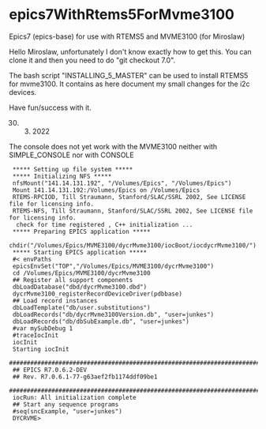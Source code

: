 # epics7WithRtems5ForMvme3100
Epics7 (epics-base) for use with RTEMS5 and MVME3100 (for Miroslaw)


Hello Miroslaw,
unfortunately I don't know exactly how to get this. You can clone it and then you need to do
"git checkout 7.0".

The bash script "INSTALLING_5_MASTER" can be used to install RTEMS5 for mvme3100. It contains as 
here document my small changes for the i2c devices.

Have fun/success with it.

30. 3. 2022

The console does not yet work with the MVME3100 neither with SIMPLE_CONSOLE nor with CONSOLE
```
 ***** Setting up file system *****
 ***** Initializing NFS *****
 nfsMount("141.14.131.192", "/Volumes/Epics", "/Volumes/Epics")
 Mount 141.14.131.192:/Volumes/Epics on /Volumes/Epics
 RTEMS-RPCIOD, Till Straumann, Stanford/SLAC/SSRL 2002, See LICENSE file for licensing info.
 RTEMS-NFS, Till Straumann, Stanford/SLAC/SSRL 2002, See LICENSE file for licensing info.
  check for time registered , C++ initialization ...
 ***** Preparing EPICS application *****
 chdir("/Volumes/Epics/MVME3100/dycrMvme3100/iocBoot/iocdycrMvme3100/")
 ***** Starting EPICS application *****
 #< envPaths
 epicsEnvSet("TOP","/Volumes/Epics/MVME3100/dycrMvme3100")
 cd /Volumes/Epics/MVME3100/dycrMvme3100
 ## Register all support components
 dbLoadDatabase("dbd/dycrMvme3100.dbd")
 dycrMvme3100_registerRecordDeviceDriver(pdbbase)
 ## Load record instances
 dbLoadTemplate("db/user.substitutions")
 dbLoadRecords("db/dycrMvme3100Version.db", "user=junkes")
 dbLoadRecords("db/dbSubExample.db", "user=junkes")
 #var mySubDebug 1
 #traceIocInit
 iocInit
 Starting iocInit
 ############################################################################
 ## EPICS R7.0.6.2-DEV
 ## Rev. R7.0.6.1-77-g63aef2fb1174ddf09be1
 ############################################################################
 iocRun: All initialization complete
 ## Start any sequence programs
 #seq(sncExample, "user=junkes")
 DYCRVME>
```
